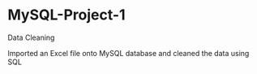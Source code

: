 # MySQL-Project-1
Data Cleaning

Imported an Excel file onto MySQL database and cleaned the data using SQL
